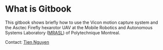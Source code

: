 # What is Gitbook

This gitbook shows briefly how to use the Vicon motion capture system and the Asctec Firefly hexarotor UAV at the Mobile Robotics and Autonomous Systems Laboratory \([MRASL](https://www.polymtl.ca/robotique-mobile/en)\) of Polytechnique Montreal.

Contact: [Tien Nguyen](mailto:duc-tien.nguyen@polymtl.ca)

